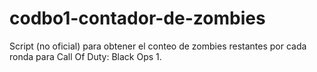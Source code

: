 # codbo1-contador-de-zombies
Script (no oficial) para obtener el conteo de zombies restantes por cada ronda para Call Of Duty: Black Ops 1.
